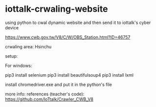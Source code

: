 # iottalk-crwaling-website

using python to cwal dynamic website and then send it to iottalk's cyber  device

https://www.cwb.gov.tw/V8/C/W/OBS_Station.html?ID=46757

crwaling area: Hsinchu

setup:

For windows:

pip3 install selenium
pip3 install beautifulsoup4
pip3 install lxml

install chromedriver.exe and put it in the python's file

more info: references (teacher's code): https://github.com/IoTtalk/Crawler_CWB_V8






